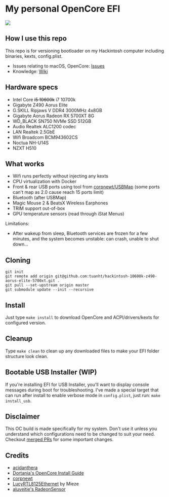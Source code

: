 # My personal OpenCore EFI

![](screenshots/2021-10-26.png)

## How I use this repo

This repo is for versioning bootloader on my Hackintosh computer including binaries, kexts, config.plist.

- Issues relating to macOS, OpenCore: [Issues](https://github.com/tuanht/hackintosh-10600k-z490-aorus-elite-5700xt/issues)
- Knowledge: [Wiki](https://github.com/tuanht/hackintosh-10600k-z490-aorus-elite-5700xt/wiki)

## Hardware specs

- Intel Core ~~i5 10600k~~ i7 10700k
- Gigabyte Z490 Aorus Elite
- G.SKILL Ripjaws V DDR4 3000MHz 4x8GB
- Gigabyte Aorus Radeon RX 5700XT 8G
- WD_BLACK SN750 NVMe SSD 512GB
- Audio Realtek ALC1200 codec
- LAN Realtek 2.5GbE
- Wifi Broadcom BCM943602CS
- Noctua NH-U14S
- NZXT H510

## What works

- Wifi runs perfectly without injecting any kexts
- CPU virtualization with Docker
- Front & rear USB ports using tool from [corpnewt/USBMap](https://github.com/corpnewt/USBMap) (some ports can't map as 2.0 cause reach 15 ports limit)
- Bluetooth (after USBMap)
- Magic Mouse 2 & BeatsX Wireless Earphones
- TRIM support out-of-box
- GPU temperature sensors (read through iStat Menus)

Limitations:
- After wakeup from sleep, Bluetooth services are frozen for a few minutes, and the system becomes unstable: can crash, unable to shut down...

## Cloning

```shell
git init
git remote add origin git@github.com:tuanht/hackintosh-10600k-z490-aorus-elite-5700xt.git .
git pull --set-upstream origin master
git submodule update --init --recursive
```

## Install

Just type `make install` to download OpenCore and ACPI/drivers/kexts for configured version.

## Cleanup

Type `make clean` to clean up any downloaded files to make your EFI folder structure look clean.

## Bootable USB Installer (WIP)

If you're installing EFI for USB Installer, you'll want to display console messages during boot for troubleshooting. I've made a special target that can run after install to enable verbose mode in `config.plist`, just run: `make install_usb`.

## Disclaimer

This OC build is made specifically for my system. Don't use it unless you understand which configurations need to be changed to suit your need. Checkout [merged PRs](https://github.com/tuanht/hackintosh-10600k-z490-aorus-elite-5700xt/pulls?q=is%3Apr+is%3Amerged) for some important changes.

## Credits

- [acidanthera](https://github.com/acidanthera)
- [Dortania's OpenCore Install Guide](https://dortania-github-io.thrrip.space/OpenCore-Install-Guide/)
- [corpnewt](https://github.com/corpnewt)
- [LucyRTL8125Ethernet](https://www.insanelymac.com/forum/files/file/1004-lucyrtl8125ethernet/) by Mieze
- [aluveitie's RadeonSensor](https://github.com/aluveitie/RadeonSensor)
